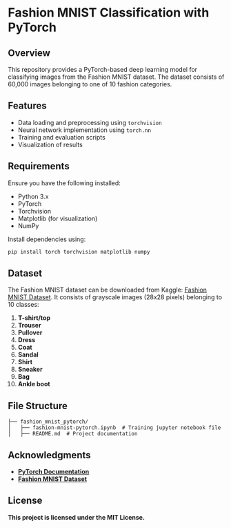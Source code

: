 # Fashion MNIST Classification with PyTorch

## Overview

This repository provides a PyTorch-based deep learning model for classifying images from the Fashion MNIST dataset. The dataset consists of 60,000 images belonging to one of 10 fashion categories.

## Features

- Data loading and preprocessing using `torchvision`
- Neural network implementation using `torch.nn`
- Training and evaluation scripts
- Visualization of results

## Requirements

Ensure you have the following installed:

- Python 3.x
- PyTorch
- Torchvision
- Matplotlib (for visualization)
- NumPy

Install dependencies using:

```sh
pip install torch torchvision matplotlib numpy
```

## Dataset

The Fashion MNIST dataset can be downloaded from Kaggle: [Fashion MNIST Dataset](https://www.kaggle.com/datasets/zalando-research/fashionmnist?select=fashion-mnist_test.csv). It consists of grayscale images (28x28 pixels) belonging to 10 classes:

1. **T-shirt/top**
2. **Trouser**
3. **Pullover**
4. **Dress**
5. **Coat**
6. **Sandal**
7. **Shirt**
8. **Sneaker**
9. **Bag**
10. **Ankle boot**



## **File Structure**

```
├── fashion_mnist_pytorch/
│   ├── fashion-mnist-pytorch.ipynb  # Training jupyter notebook file
│   ├── README.md  # Project documentation
```

## **Acknowledgments**

- [**PyTorch Documentation**](https://pytorch.org/)
- [**Fashion MNIST Dataset**](https://github.com/zalandoresearch/fashion-mnist)

## **License**

**This project is licensed under the MIT License.**

